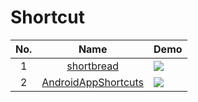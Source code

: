 Shortcut
======================
No. | Name | Demo
:---: | :---: | ---
1| [shortbread](https://github.com/MatthiasRobbers/shortbread) | ![](https://github.com/MatthiasRobbers/shortbread/raw/master/sample.png)
2| [AndroidAppShortcuts](https://github.com/michelelacorte/AndroidAppShortcuts) | ![](https://camo.githubusercontent.com/d941fb80f396476e3fe9827450b82a319c4356c0/687474703a2f2f692e67697068792e636f6d2f6c343451795475695631626a326e586a4f2e676966)


